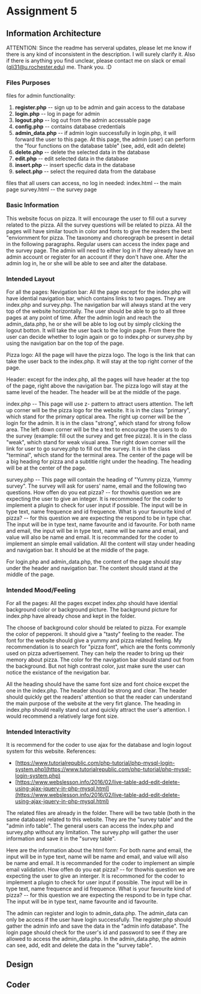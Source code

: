 # Assignment 5

## Information Architecture
ATTENTION: Since the readme has serveral updates, please let me know if there is any kind of inconsistent in the description. I will surely clarify it. Also if there is anything you find unclear, please contact me on slack or email (qli31@u.rochester.edu) me. Thank you. :D

### Files Purposes

files for admin functionality:

1.  **register.php** -- sign up to be admin and gain access to the database
2.  **login.php** -- log in page for admin
3.  **logout.php** -- log out from the admin accessable page
4.  **config.php** -- contains database credentials
5.  **admin_data.php** -- if admin login successfully in login.php, it will forward the user to this page. At this page, the admin (user) can perform the "four functions on the database table" (see, add, edit adn delete)
6.  **delete.php** -- delete the selected data in the database
7.  **edit.php** -- edit selected data in the database
8.  **insert.php** -- insert specfic data in the database
9.  **select.php** -- select the required data from the database

files that all users can access, no log in needed:
index.html -- the main page
survey.html -- the survey page

### Basic Information

This website focus on pizza. It will encourage the user to fill out a survey related to the pizza. All the survey questions will be related to pizza. All the pages will have similar touch in color and fonts to give the readers the best "enviornment for pizza. The taxonomy and choreograph be present in detail in the following paragraphs. Regular users can access the index page and the survey page. The admin will need to either log in if they already have an admin account or register for an account if they don't have one. After the admin log in, he or she will be able to see and alter the database.

### Intended Layout

For all the pages:
Nevigation bar: All the page except for the index.php will have idential navigation bar, which contains links to two pages. They are index.php and survey.php. The navigation bar will always stand at the very top of the website horizontally. The user should be able to go to all three pages at any point of time. After the admin login and reach the admin_data.php, he or she will be able to log out by simply clicking the logout botton. It will take the user back to the login page. From there the user can decide whether to login again or go to index.php or survey.php by using the navigation bar on the top of the page.

Pizza logo: All the page will have the pizza logo. The logo is the link that can take the user back to the index.php. It will stay at the top right corner of the page.

Header: except for the index.php, all the pages will have header at the top of the page, right above the navigation bar. The pizza logo will stay at the same level of the header. The header will be at the middle of the page.

index.php -- This page will use z- pattern to attract users attention. The left up corner will be the pizza logo for the website. It is in the class "primary", which stand for the primary optical area. The right up corner will be the login for the admin. It is in the class "strong", which stand for strong follow area. The left down corner will be the a text to encourage the users to do the survey (example: fill out the survey and get free pizza). It is in the class "weak", which stand for weak visual area. The right down corner will the link for user to go survey.php to fill out the survey. It is in the class "terminal", which stand for the terminal area. The center of the page will be a big heading for pizza and a subtitle right under the heading. The heading will be at the center of the page.

survey.php -- This page will contain the heading of "Yummy pizza, Yummy survey". The survey will ask for users' name, email and the following two questions.
How offen do you eat pizza? -- for thowhis question we are expecting the user to give an integer. It is recommoned for the coder to implement a plugin to check for user input if possible. The input will be in type text, name frequence and id frequence.
What is your favourite kind of pizza? -- for this question we are expecting the respond to be in type char. The input will be in type text, name favourite and id favourite.
For both name and email, the input will be in type text, name will be name and email, and value will also be name and email. It is recommanded for the coder to implement an simple email validation.
All the content will stay under heading and navigation bar. It should be at the middle of the page.

For login.php and admin_data.php, the content of the page should stay under the header and navigation bar. The content should stand at the middle of the page.

### Intended Mood/Feeling

For all the pages:
All the pages excpet index.php should have idential background color or background picture. The background picture for index.php have already chose and kept in the folder.

The choose of background color should be related to pizza. For example the color of pepperoni. It should give a "tasty" feeling to the reader. The font for the website should give a yummy and pizza related feeling. My recommendation is to search for "pizza font", which are the fonts commonly used on pizza advertisement. They can help the reader to bring up their memory about pizza.
The color for the navigation bar should stand out from the background. But not high contrast color, just make sure the user can notice the existance of the nevigation bar.

All the heading should have the same font size and font choice excpet the one in the index.php. The header should be strong and clear. The header should quickly get the readers' attention so that the reader can understand the main purpose of the website at the very firt glance. The heading in index.php should really stand out and quickly attract the user's attention. I would recommend a relatively large font size.

### Intended Interactivity

It is recommend for the coder to use ajax for the database and login logout system for this website. References:

*   [https://www.tutorialrepublic.com/php-tutorial/php-mysql-login-system.php](https://www.tutorialrepublic.com/php-tutorial/php-mysql-login-system.php)
*   [https://www.webslesson.info/2016/02/live-table-add-edit-delete-using-ajax-jquery-in-php-mysql.html](https://www.webslesson.info/2016/02/live-table-add-edit-delete-using-ajax-jquery-in-php-mysql.html)

The related files are already in the folder. There will be two table (both in the same database) related to this website. They are the "survey table" and the "admin info table". The general users can access the index.php and survey.php without any limitation. The survey.php will gather the user information and save it in the "survey table".

Here are the information about the html form:
For both name and email, the input will be in type text, name will be name and email, and value will also be name and email. It is recommanded for the coder to implement an simple email validation.
How offen do you eat pizza? -- for thowhis question we are expecting the user to give an interger. It is recommoned for the coder to implement a plugin to check for user input if possible. The input will be in type text, name frequence and id frequence.
What is your favourite kind of pizza? -- for this question we are expecting the respond to be in type char. The input will be in type text, name favourite and id favourite.

The admin can register and login to admin_data.php. The admin_data can only be access if the user have login successfully. The register.php should gather the admin info and save the data in the "admin info database". The login page should check for the user's id and password to see if they are allowed to access the admin_data.php. In the admin_data.php, the admin can see, add, edit and delete the data in the "survey table".

## Design

## Coder
